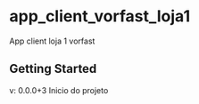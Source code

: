 # app_client_vorfast_loja1

App client loja 1 vorfast

## Getting Started

v: 0.0.0+3
Inicio do projeto